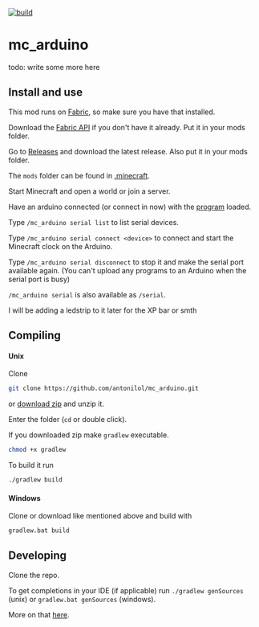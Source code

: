 [![build](https://github.com/antonilol/mc_arduino/actions/workflows/build.yml/badge.svg?branch=master)](https://github.com/antonilol/mc_arduino/actions/workflows/build.yml)


# mc_arduino

todo: write some more here



## Install and use

This mod runs on [Fabric](https://fabricmc.net/), so make sure you have that installed.

Download the [Fabric API](https://www.curseforge.com/minecraft/mc-mods/fabric-api/files) if you don't have it already. Put it in your mods folder.

Go to [Releases](https://github.com/antonilol/mc_arduino/releases) and download the latest release. Also put it in your mods folder.

The `mods` folder can be found in [.minecraft](https://minecraft.fandom.com/wiki/.minecraft#Locating_.minecraft).

Start Minecraft and open a world or join a server.

Have an arduino connected (or connect in now) with the [program](https://github.com/antonilol/mc_arduino/blob/master/mc-arduino/mc-arduino.ino) loaded.

Type `/mc_arduino serial list` to list serial devices.

Type `/mc_arduino serial connect <device>` to connect and start the Minecraft clock on the Arduino.

Type `/mc_arduino serial disconnect` to stop it and make the serial port available again. (You can't upload any programs to an Arduino when the serial port is busy)

`/mc_arduino serial` is also available as `/serial`.

I will be adding a ledstrip to it later for the XP bar or smth

## Compiling

#### Unix

Clone

```bash
git clone https://github.com/antonilol/mc_arduino.git
```
or [download zip](https://github.com/antonilol/mc_arduino/archive/refs/heads/master.zip) and unzip it.

Enter the folder (`cd` or double click).

If you downloaded zip make `gradlew` executable.

```bash
chmod +x gradlew
```

To build it run

```bash
./gradlew build
```

#### Windows

Clone or download like mentioned above and build with

```bash
gradlew.bat build
```

## Developing

Clone the repo.

To get completions in your IDE (if applicable) run `./gradlew genSources` (unix) or `gradlew.bat genSources` (windows).

More on that [here](https://fabricmc.net/wiki/tutorial:setup#generating_sources).



